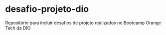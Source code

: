# desafio-projeto-dio
Repositório para incluir desafios de projeto realizados no Bootcamp Orange Tech da DIO
